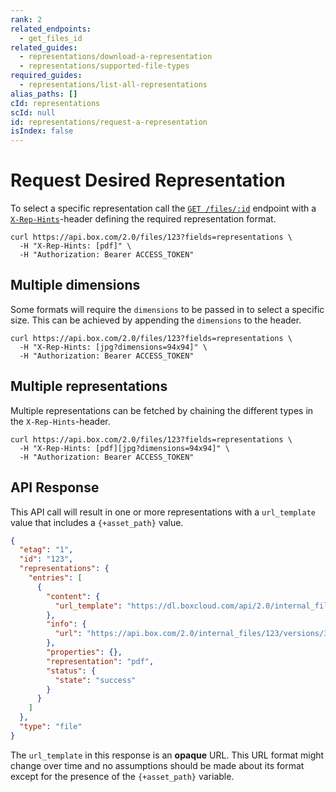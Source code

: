 ```yaml
---
rank: 2
related_endpoints:
  - get_files_id
related_guides:
  - representations/download-a-representation
  - representations/supported-file-types
required_guides:
  - representations/list-all-representations
alias_paths: []
cId: representations
scId: null
id: representations/request-a-representation
isIndex: false
---
```

# Request Desired Representation

To select a specific representation call the [`GET /files/:id`][get_files_id] endpoint with a [`X-Rep-Hints`][x-rep-hints]-header defining the required representation format.

```curl
curl https://api.box.com/2.0/files/123?fields=representations \
  -H "X-Rep-Hints: [pdf]" \
  -H "Authorization: Bearer ACCESS_TOKEN"
```

## Multiple dimensions

Some formats will require the `dimensions` to be passed in to select a specific size. This can be achieved by appending the `dimensions` to the header.

```curl
curl https://api.box.com/2.0/files/123?fields=representations \
  -H "X-Rep-Hints: [jpg?dimensions=94x94]" \
  -H "Authorization: Bearer ACCESS_TOKEN"
```

## Multiple representations

Multiple representations can be fetched by chaining the different types in the `X-Rep-Hints`-header.

```curl
curl https://api.box.com/2.0/files/123?fields=representations \
  -H "X-Rep-Hints: [pdf][jpg?dimensions=94x94]" \
  -H "Authorization: Bearer ACCESS_TOKEN"
```

## API Response

This API call will result in one or more representations with a `url_template` value that includes a `{+asset_path}` value.

```json
{
  "etag": "1",
  "id": "123",
  "representations": {
    "entries": [
      {
        "content": {
          "url_template": "https://dl.boxcloud.com/api/2.0/internal_files/123/versions/345/representations/pdf/content/{+asset_path}"
        },
        "info": {
          "url": "https://api.box.com/2.0/internal_files/123/versions/345/representations/pdf"
        },
        "properties": {},
        "representation": "pdf",
        "status": {
          "state": "success"
        }
      }
    ]
  },
  "type": "file"
}
```

<Message type="notice">

The `url_template` in this response is an **opaque** URL. This URL format might change over time and no assumptions should be made about its format except for the presence of the `{+asset_path}` variable.

</Message>

[get_files_id]: endpoint://get-files-id

[x-rep-hints]: endpoint://get-files-id#param-X-Rep-Hints
